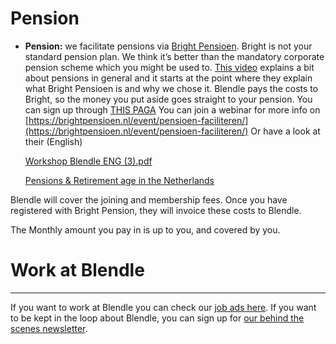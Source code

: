 # Pension

- **Pension:** 
we facilitate pensions via [Bright Pensioen](https://brightpensioen.nl/). Bright is not your standard pension plan. We think it’s better than the mandatory corporate pension scheme which you might be used to. [This video](https://youtu.be/xfZM2JuovJM?t=1941) explains a bit about pensions in general and it starts at the point where they explain what Bright Pensioen is and why we chose it. Blendle pays the costs to Bright, so the money you put aside goes straight to your pension. You can sign up through [THIS PAGA](https://brightpensioen.nl/werknemer/word-bright/)
You can join a webinar for more info on [https://brightpensioen.nl/event/pensioen-faciliteren/](https://brightpensioen.nl/event/pensioen-faciliteren/)
Or have a look at their (English)
    
    [Workshop Blendle ENG (3).pdf](Pension%20a20c852b7ada4be297a97951aa20a7e2/Workshop_Blendle_ENG_(3).pdf)
    
    [Pensions & Retirement age in the Netherlands](https://www.iamexpat.nl/expat-info/official-issues/pensions-retirement-netherlands)
    

Blendle will cover the joining and membership fees.  Once you have registered with Bright Pension, they will invoice these costs to Blendle.

The Monthly amount you pay in is up to you, and covered by you.

# Work at Blendle

---

If you want to work at Blendle you can check our [job ads here](https://blendle.homerun.co/). If you want to be kept in the loop about Blendle, you can sign up for [our behind the scenes newsletter](https://blendle.homerun.co/yes-keep-me-posted/tr/apply?token=8092d4128c306003d97dd3821bad06f2).